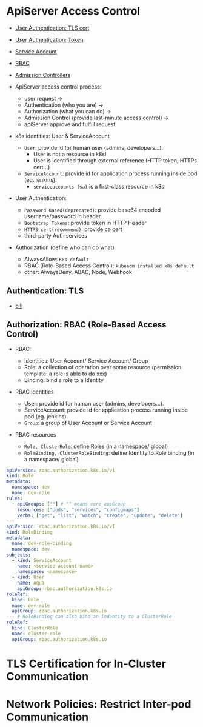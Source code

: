 # ApiServer Access Control

- [User Authentication: TLS cert](https://kubernetes.io/docs/reference/access-authn-authz/certificate-signing-requests/#normal-user)
- [User Authentication: Token](https://kubernetes.io/docs/reference/access-authn-authz/bootstrap-tokens/)
- [Service Account](https://kubernetes.io/docs/concepts/security/service-accounts/)
- [RBAC](https://kubernetes.io/docs/reference/access-authn-authz/rbac/)
- [Admission Controllers](https://kubernetes.io/docs/reference/access-authn-authz/admission-controllers/)

- ApiServer access control process:

  - user request ->
  - Authentication (who you are) ->
  - Authorization (what you can do) ->
  - Admission Control (provide last-minute access control) ->
  - apiServer approve and fulfill request

- k8s identities: User & ServiceAccount

  - `User`: provide id for human user (admins, developers...).
    - User is not a resource in k8s!
    - User is identified through external reference (HTTP token, HTTPs cert...)
  - `ServiceAccount`: provide id for application process running inside pod (eg. jenkins).
    - `serviceaccounts (sa)` is a first-class resource in k8s

- User Authentication:

  - `Password Based(deprecated)`: provide base64 encoded username/password in header
  - `Bootstrap Tokens`: provide token in HTTP Header
  - `HTTPS cert(recommend)`: provide ca cert
  - third-party Auth services

- Authorization (define who can do what)

  - AlwaysAllow: `K8s default`
  - RBAC (Role-Based Access Control): `kubeadm installed k8s default`
  - other: AlwaysDeny, ABAC, Node, Webhook

## Authentication: TLS

- [bili](https://www.bilibili.com/video/BV1Qv41167ck?p=82)

## Authorization: RBAC (Role-Based Access Control)

- RBAC:

  - Identities: User Account/ Service Account/ Group
  - Role: a collection of operation over some resource (permission template: a role is able to do xxx)
  - Binding: bind a role to a Identity

- RBAC identities

  - User: provide id for human user (admins, developers...).
  - ServiceAccount: provide id for application process running inside pod (eg. jenkins).
  - `Group`: a group of User Account or Service Account

- RBAC resources
  - `Role, ClusterRole`: define Roles (in a namespace/ global)
  - `RoleBinding, ClusterRoleBinding`: define Identity to Role binding (in a namespace/ global)

```yml
apiVersion: rbac.authorization.k8s.io/v1
kind: Role
metadata:
  namespace: dev
  name: dev-role
rules:
  - apiGroups: [""] # "" means core apiGroup
    resources: ["pods", "services", "configmaps"]
    verbs: ["get", "list", "watch", "create", "update", "delete"]
---
apiVersion: rbac.authorization.k8s.io/v1
kind: RoleBinding
metadata:
  name: dev-role-binding
  namespace: dev
subjects:
  - kind: ServiceAccount
    name: <service-account-name>
    namespace: <namespace>
  - kind: User
    name: Aqua
    apiGroup: rbac.authorization.k8s.io
roleRef:
  kind: Role
  name: dev-role
  apiGroup: rbac.authorization.k8s.io
--- # RoleBinding can also bind an Indentity to a ClusterRole
roleRef:
  kind: ClusterRole
  name: cluster-role
  apiGroup: rbac.authorization.k8s.io
```

# TLS Certification for In-Cluster Communication

# Network Policies: Restrict Inter-pod Communication
